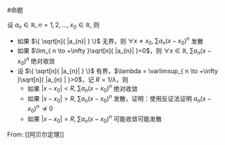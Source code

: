 #命题 

设 $a_{n}\in \mathbb{R},\;n=1,2,\dots,\;x_{0}\in \mathbb{R},$ 则

- 如果 $\{ \sqrt[n]{ |a_{n}| } \}$ 无界，则 $\forall x\neq x_{0},\;\sum a_{n}(x-x_{0})^{n}$ 发散
- 如果 $\lim_{ n \to +\infty }\sqrt[n]{ |a_{n}| }=0$，则 $\forall x \in \mathbb{R},\; \sum a_{n}(x-x_{0})^{n}$ 绝对收敛
- 设 $\{ \sqrt[n]{ |a_{n}| } \}$ 有界，$\lambda = \varlimsup_{ n \to +\infty }\sqrt[n]{ |a_{n} | }>0$，记 $R=1/\lambda$，则
    - 如果 $|x-x_{0}|<R, \; \sum a_{n}(x-x_{0})^{n}$ 绝对收敛
    - 如果 $|x-x_{0}|>R, \; \sum a_{n}(x-x_{0})^{n}$ 发散，证明：使用反证法证明 $a_{n}(x-x_{0})^{n} \not\to 0$
    - 如果 $|x-x_{0}|=R, \; \sum a_{n}(x-x_{0})^{n}$ 可能收敛可能发散

From: [[阿贝尔定理]]